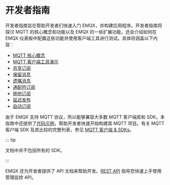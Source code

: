 # 开发者指南

开发者指南旨在帮助开发者们快速入门 EMQX，并构建应用程序。开发者指南将探讨 MQTT 的核心概念和功能以及 EMQX 的一些扩展功能，还会介绍如何在 EMQX 仪表板中配置这些功能并使用客户端工具进行测试。具体将涵盖以下内容：

- [MQTT 核心概念](../messaging/mqtt-concepts.md)
- [MQTT 客户端工具演示](../messaging/publish-and-subscribe.md)
- [共享订阅](../messaging/mqtt-shared-subscription.md)
- [保留消息](../messaging/mqtt-retained-message.md)
- [遗嘱消息](../messaging/mqtt-will-message.md)
- [通配符订阅](../messaging/mqtt-wildcard-subscription.md)
- [排他订阅](../messaging/mqtt-exclusive-subscription.md)
- [延迟发布](../messaging/mqtt-delayed-publish.md)
- [自动订阅](../messaging/mqtt-auto-subscription.md)

由于 EMQX 支持 MQTT 协议，所以能够兼容大多数 MQTT 客户端库和 SDK。本指南中还提供了[代码示例](./introduction.md)，帮助开发者快速开始构建其 MQTT 项目。有关 MQTT 客户端 SDK 及其比较的完整列表，参见 [MQTT 客户端 & SDKs](https://www.emqx.com/zh/mqtt-client-sdk)。

::: tip

文档中并不包括所有的 SDK。

:::

EMQX 还为开发者提供了 API 文档来帮助开发。[REST API](../admin/api.md) 指导您快速上手使用管理监控 API。